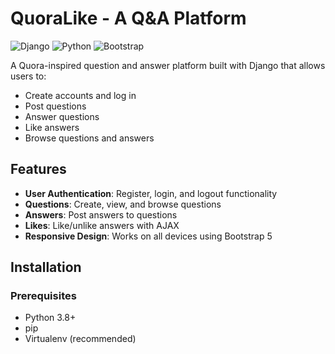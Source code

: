 # QuoraLike - A Q&A Platform

![Django](https://img.shields.io/badge/Django-3.2-green)
![Python](https://img.shields.io/badge/Python-3.8+-blue)
![Bootstrap](https://img.shields.io/badge/Bootstrap-5-purple)

A Quora-inspired question and answer platform built with Django that allows users to:

- Create accounts and log in
- Post questions
- Answer questions
- Like answers
- Browse questions and answers

## Features

- **User Authentication**: Register, login, and logout functionality
- **Questions**: Create, view, and browse questions
- **Answers**: Post answers to questions
- **Likes**: Like/unlike answers with AJAX
- **Responsive Design**: Works on all devices using Bootstrap 5

## Installation

### Prerequisites

- Python 3.8+
- pip
- Virtualenv (recommended)
